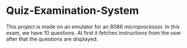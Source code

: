 # Quiz-Examination-System

This project is made on an emulator for an 8086 microprocessor. In this exam, we have 10 questions. At first it fetches instructions from the user after that the questions are displayed.
